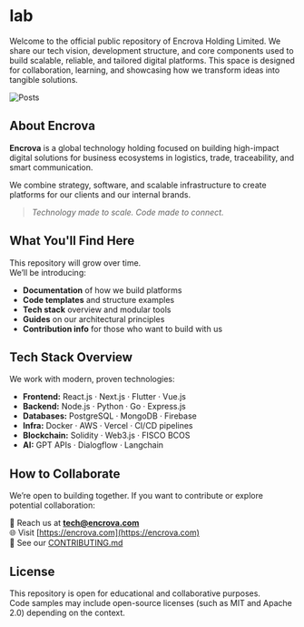 # lab
Welcome to the official public repository of Encrova Holding Limited. We share our tech vision, development structure, and core components used to build scalable, reliable, and tailored digital platforms. This space is designed for collaboration, learning, and showcasing how we transform ideas into tangible solutions.

![Posts](https://github.com/user-attachments/assets/c3b359bc-637d-49fd-bdd3-48414426c2a0)

## About Encrova

**Encrova** is a global technology holding focused on building high-impact digital solutions for business ecosystems in logistics, trade, traceability, and smart communication.

We combine strategy, software, and scalable infrastructure to create platforms for our clients and our internal brands.

> _Technology made to scale. Code made to connect._

## What You'll Find Here

This repository will grow over time.  
We’ll be introducing:

- **Documentation** of how we build platforms  
- **Code templates** and structure examples  
- **Tech stack** overview and modular tools  
- **Guides** on our architectural principles  
- **Contribution info** for those who want to build with us  

## Tech Stack Overview

We work with modern, proven technologies:

- **Frontend:** React.js · Next.js · Flutter · Vue.js  
- **Backend:** Node.js · Python · Go · Express.js  
- **Databases:** PostgreSQL · MongoDB · Firebase  
- **Infra:** Docker · AWS · Vercel · CI/CD pipelines  
- **Blockchain:** Solidity · Web3.js · FISCO BCOS  
- **AI:** GPT APIs · Dialogflow · Langchain

## How to Collaborate

We’re open to building together. If you want to contribute or explore potential collaboration:

📩 Reach us at **tech@encrova.com**  
🌐 Visit [https://encrova.com](https://encrova.com)  
🔗 See our [CONTRIBUTING.md](./CONTRIBUTING.md)

## License

This repository is open for educational and collaborative purposes.  
Code samples may include open-source licenses (such as MIT and Apache 2.0) depending on the context.
